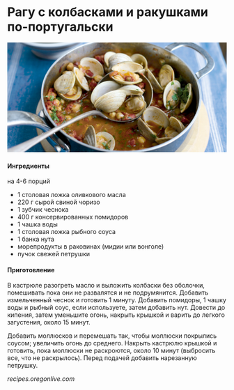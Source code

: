 # Рагу с колбасками и ракушками по-португальски

![Рагу с колбасками и ракушками по-португальски](../pics/6370.jpg)

#### Ингредиенты

на 4-6 порций 

* 1 столовая ложка оливкового масла
* 220 г сырой свиной чоризо
* 1 зубчик чеснока
* 400 г консервированных помидоров
* 1 чашка воды
* 1 столовая ложка рыбного соуса
* 1 банка нута
* морепродукты в раковинах (мидии или вонголе)
* пучок свежей петрушки

#### Приготовление

В кастрюле разогреть масло и выложить колбаски без оболочки, помешивать пока они не развалятся и не подрумянится. Добавить измельченный чеснок и готовить 1 минуту. Добавить помидоры, 1 чашку воды и рыбный соус, если используете, затем добавить нут. Довести до кипения, затем уменьшите огонь, накрыть крышкой и варить до легкого загустения, около 15 минут.

Добавить моллюсков и перемешать так, чтобы моллюски покрылись соусом; увеличить огонь до среднего. Накрыть кастрюлю крышкой и готовить, пока моллюски не раскроются, около 10 минут (выбросить все, что не раскрылось). Перед подачей добавить нарезанную петрушку.

*recipes.oregonlive.com*
